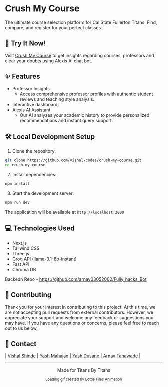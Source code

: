 # Crush My Course

The ultimate course selection platform for Cal State Fullerton Titans. Find, compare, and register for your perfect classes.

## 🚀 Try It Now!

Visit [Crush My Course](https://crush-my-course.vercel.app/) to get insights regarding courses, professors and clear your doubts using Alexis AI chat bot.

## ✨ Features

- Professor Insights
  - Access comprehensive professor profiles with authentic student reviews and teaching style analysis.
- Interactive dashboard.
- Alexis AI Assistant
  - Our AI analyzes your academic history to provide personalized recommendations and instant query support.

## 🛠️ Local Development Setup

1. Clone the repository:

```bash
git clone https://github.com/vishal-codes/crush-my-course.git
cd crush-my-course
```

2. Install dependencies:

```bash
npm install
```

3. Start the development server:

```bash
npm run dev
```

The application will be available at `http://localhost:3000`

## 💻 Technologies Used

- Next.js
- Tailwind CSS
- Three.js
- Groq API (llama-3.1-8b-instant)
- Fast API
- Chroma DB

Backedn Repo - https://github.com/arnav03052002/Fully_hacks_Bot

## 🤝 Contributing

Thank you for your interest in contributing to this project! At this time, we are not accepting pull requests from external contributors. However, we appreciate your support and welcome any feedback or suggestions you may have. If you have any questions or concerns, please feel free to reach out to us below.

## 📧 Contact

| [Vishal Shinde](https://www.linkedin.com/in/vishal-shinde-/) | [Yash Mahajan](https://www.linkedin.com/in/yashmahajan27/) | [Yash Dusane
](https://www.linkedin.com/in/yashrd/) | [Arnav Tanawade ](https://www.linkedin.com/in/arnavtanawade03/) |

---

<p align="center">
  Made for Titans By Titans
</p>

<p align="center">
  <small>Loading gif created by  <a href="https://lottiefiles.com/"> Lottie Files Animation</a></small>
</p>
